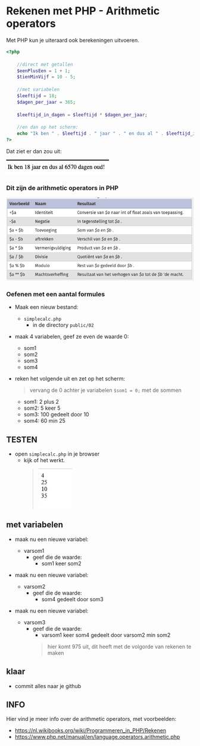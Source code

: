 
# Rekenen met PHP - Arithmetic operators

Met PHP kun je uiteraard ook berekeningen uitvoeren.

```php
<?php

    //direct met getallen
    $eenPlusEen = 1 + 1;
    $tienMinVijf = 10 - 5;

    //met variabelen
    $leeftijd = 18;
    $dagen_per_jaar = 365;

    $leeftijd_in_dagen = $leeftijd * $dagen_per_jaar;

    //en dan op het scherm:
    echo "Ik ben " . $leeftijd . " jaar " . " en dus al " . $leeftijd_in_dagen . " dagen oud!"; 
?>
```

Dat ziet er dan zou uit:

![](img/voorbeeld.png)

### Dit zijn de arithmetic operators in PHP


![](img/arithmic-operators.png)


### Oefenen met een aantal formules

- Maak een nieuw bestand:
    - `simplecalc.php` 
        - in de directory `public/02`
- maak 4 variabelen, geef ze even de waarde 0:
    - som1
    - som2
    - som3
    - som4

- reken het volgende uit en zet op het scherm:
    > vervang de 0 achter je variabelen ```$som1 = 0;``` met de sommen
    - som1: 2 plus 2
    - som2: 5 keer 5
    - som3: 100 gedeelt door 10
    - som4: 60 min 25

## TESTEN
- open `simplecalc.php`  in je browser
    - kijk of het werkt.
        > ![](img/simplecalc.PNG)


## met variabelen

- maak nu een nieuwe variabel:
    - varsom1
        - geef die de waarde:
            - som1 keer som2

            
- maak nu een nieuwe variabel:
    - varsom2
        - geef die de waarde:
            - som4 gedeelt door som3

            
- maak nu een nieuwe variabel:
    - varsom3
        - geef die de waarde:
            - varsom1 keer som4 gedeelt door varsom2 min som2
            > hier komt 975 uit, dit heeft met de volgorde van rekenen te maken


## klaar
- commit alles naar je github




## INFO

Hier vind je meer info over de arithmetic operators, met voorbeelden:

- https://nl.wikibooks.org/wiki/Programmeren_in_PHP/Rekenen
- https://www.php.net/manual/en/language.operators.arithmetic.php

